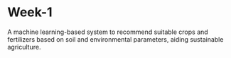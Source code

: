 # Week-1
A machine learning-based system to recommend suitable crops and fertilizers based on soil and environmental parameters, aiding sustainable agriculture.
